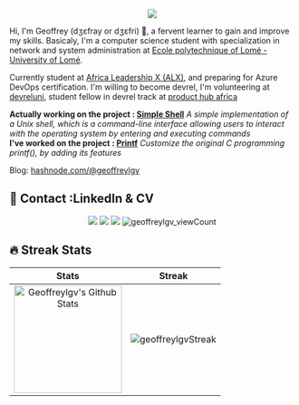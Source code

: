 <!-- **geoffreylgv/geoffreylgv** is a ✨ _special_ ✨ repository because its `README.md` (this file) appears on your GitHub profile. -->

<p align="center">
  <img src="https://capsule-render.vercel.app/api?text=Hey!%20Thats%20me%20Jeffrey%20😉&animation=fadeIn&type=waving&color=gradient&height=160&section=header"/>
</p>

Hi, I'm Geoffrey (dʒɛfray or dʒɛfri) 🥲, a fervent learner to gain and improve my skills. Basicaly, I'm a computer science student with specialization in network and system administration at [Ecole polytechnique of Lomé - University of Lomé](https://univ-lome.tg).  

Currently student at [Africa Leadership X (ALX)](https://alxafrica.com), and preparing for Azure DevOps certification. 
I'm willing to become devrel, I'm volunteering at [devreluni](https://twitter.com/devreluni), student fellow in devrel track at [product hub africa](https://twitter.com/producthubafri)  

**Actually working on the project : [Simple Shell](https://github.com/geoffreylgv/bourne_shell)** _A simple implementation of a Unix shell, which is a command-line interface allowing users to interact with the operating system by entering and executing commands_  
**I've worked on the project : [Printf](https://github.com/soofyane/printf)** _Customize the original C programming printf(), by adding its features_

Blog: [hashnode.com/@geoffreylgv](https://hashnode.com/@geoffreylgv)
## 📣 Contact :LinkedIn & CV

<p align="center">
  <a href="https://linkedin.com/in/geoffreylgv"><img src="https://img.shields.io/badge/linkedin-0077B5.svg?style=for-the-badge&logo=linkedin&logoColor=white"/></a>
  <a href="https://twitter.com/geoffreylgv"><img src="https://img.shields.io/badge/twitter-1DA1F2.svg?style=for-the-badge&logo=twitter&logoColor=white"/></a>
  <a href="https://geoffreylogovi.me/"><img src="https://img.shields.io/website-up-down-green-red/http/monip.org.svg?style=for-the-badge&logo=web&logoColor=white"/></a>
 <img src="https://komarev.com/ghpvc/?username=geoffreylgv&label=Profile%20views&color=0e75b6&style=for-the-badge" alt="geoffreylgv_viewCount" /> </p>

## 🔥 Streak Stats

| Stats    | Streak    |
| :---: | :---: |
|<a href="https://github.com/geoffreylgv"><img alt="Geoffreylgv's Github Stats" src="https://github-readme-stats.vercel.app/api?username=geoffreylgv&show_icons=true&count_private=true&title_color=f69673&icon_color=1b93c9&show_owner=true" height="190px"/></a>|<img src="https://github-readme-streak-stats.herokuapp.com/?user=geoffreylgv&title_color=f69673&icon_color=1b93c9&show_owner=true" alt="geoffreylgvStreak"/>|

